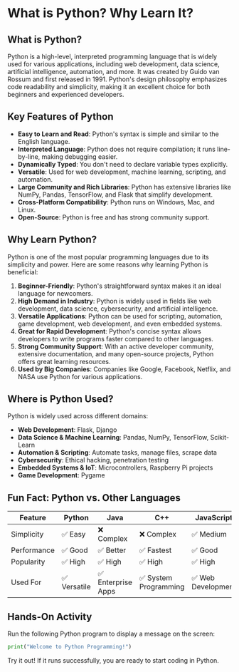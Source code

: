 # What is Python? Why Learn It?

## What is Python?

Python is a high-level, interpreted programming language that is widely used for various applications, including web development, data science, artificial intelligence, automation, and more. It was created by Guido van Rossum and first released in 1991. Python's design philosophy emphasizes code readability and simplicity, making it an excellent choice for both beginners and experienced developers.

## Key Features of Python

- **Easy to Learn and Read**: Python's syntax is simple and similar to the English language.
- **Interpreted Language**: Python does not require compilation; it runs line-by-line, making debugging easier.
- **Dynamically Typed**: You don't need to declare variable types explicitly.
- **Versatile**: Used for web development, machine learning, scripting, and automation.
- **Large Community and Rich Libraries**: Python has extensive libraries like NumPy, Pandas, TensorFlow, and Flask that simplify development.
- **Cross-Platform Compatibility**: Python runs on Windows, Mac, and Linux.
- **Open-Source**: Python is free and has strong community support.

## Why Learn Python?

Python is one of the most popular programming languages due to its simplicity and power. Here are some reasons why learning Python is beneficial:

1. **Beginner-Friendly**: Python's straightforward syntax makes it an ideal language for newcomers.
2. **High Demand in Industry**: Python is widely used in fields like web development, data science, cybersecurity, and artificial intelligence.
3. **Versatile Applications**: Python can be used for scripting, automation, game development, web development, and even embedded systems.
4. **Great for Rapid Development**: Python's concise syntax allows developers to write programs faster compared to other languages.
5. **Strong Community Support**: With an active developer community, extensive documentation, and many open-source projects, Python offers great learning resources.
6. **Used by Big Companies**: Companies like Google, Facebook, Netflix, and NASA use Python for various applications.

## Where is Python Used?

Python is widely used across different domains:

- **Web Development**: Flask, Django
- **Data Science & Machine Learning**: Pandas, NumPy, TensorFlow, Scikit-Learn
- **Automation & Scripting**: Automate tasks, manage files, scrape data
- **Cybersecurity**: Ethical hacking, penetration testing
- **Embedded Systems & IoT**: Microcontrollers, Raspberry Pi projects
- **Game Development**: Pygame

## Fun Fact: Python vs. Other Languages

| Feature | Python | Java | C++ | JavaScript |
|---------|--------|------|-----|------------|
| Simplicity | ✅ Easy | ❌ Complex | ❌ Complex | ✅ Medium |
| Performance | ✅ Good | ✅ Better | ✅ Fastest | ✅ Good |
| Popularity | ✅ High | ✅ High | ✅ High | ✅ High |
| Used For | ✅ Versatile | ✅ Enterprise Apps | ✅ System Programming | ✅ Web Development |

## Hands-On Activity

Run the following Python program to display a message on the screen:

```python
print("Welcome to Python Programming!")
```

Try it out! If it runs successfully, you are ready to start coding in Python.